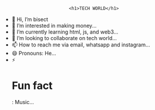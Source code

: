                              <h1>TECH WORLD</h1>
- 👋 Hi, I’m bisect
- 👀 I’m interested in making money...
- 🌱 I’m currently learning html, js, and web3...
- 💞️ I’m looking to collaborate on tech world...
- 📫 How to reach me via email, whatsapp and instagram...
- 😄 Pronouns: He...
- ⚡ <h1>Fun fact</h1>: Music...

<!---
bisect24/bisect24 is a ✨ special ✨ repository because its `README.md` (this file) appears on your GitHub profile.
You can click the Preview link to take a look at your changes.
--->
